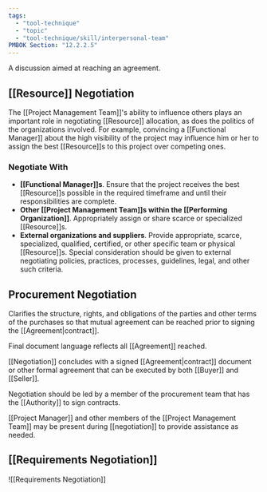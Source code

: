 ```yaml
---
tags:
  - "tool-technique"
  - "topic"
  - "tool-technique/skill/interpersonal-team"
PMBOK Section: "12.2.2.5"
---
```

A discussion aimed at reaching an agreement.
## [[Resource]] Negotiation
The [[Project Management Team]]'s ability to influence others plays an important role in negotiating [[Resource]] allocation, as does the politics of the organizations involved. For example, convincing a [[Functional Manager]] about the high visibility of the project may influence him or her to assign the best [[Resource]]s to this project over competing ones.
### Negotiate With
- **[[Functional Manager]]s**. Ensure that the project receives the best [[Resource]]s possible in the required timeframe and until their responsibilities are complete.
- **Other [[Project Management Team]]s within the [[Performing Organization]]**. Appropriately assign or share scarce or specialized [[Resource]]s.
- **External organizations and suppliers**. Provide appropriate, scarce, specialized, qualified, certified, or other specific team or physical [[Resource]]s. Special consideration should be given to external negotiating policies, practices, processes, guidelines, legal, and other such criteria.
## Procurement Negotiation
Clarifies the structure, rights, and obligations of the parties and other terms of the purchases so that mutual agreement can be reached prior to signing the [[Agreement|contract]].

Final document language reflects all [[Agreement]] reached.

[[Negotiation]] concludes with a signed [[Agreement|contract]] document or other formal agreement that can be executed by both [[Buyer]] and [[Seller]].

Negotiation should be led by a member of the procurement team that has the [[Authority]] to sign contracts.

[[Project Manager]] and other members of the [[Project Management Team]] may be present during [[negotiation]] to provide assistance as needed.
## [[Requirements Negotiation]]
![[Requirements Negotiation]]